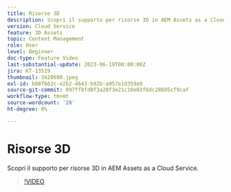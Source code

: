 ```yaml
---
title: Risorse 3D
description: Scopri il supporto per risorse 3D in AEM Assets as a Cloud Service.
version: Cloud Service
feature: 3D Assets
topic: Content Management
role: User
level: Beginner
doc-type: Feature Video
last-substantial-update: 2023-06-19T00:00:00Z
jira: KT-13519
thumbnail: 3420690.jpeg
exl-id: b08f662c-e2b2-4643-b92b-a957e1d359e8
source-git-commit: 097ff8fd0f3a28f3e21c10e03f6dc28695cf9caf
workflow-type: tm+mt
source-wordcount: '28'
ht-degree: 0%

---
```


# Risorse 3D

Scopri il supporto per risorse 3D in AEM Assets as a Cloud Service.

>[!VIDEO](https://video.tv.adobe.com/v/3420690/?learn=on)
